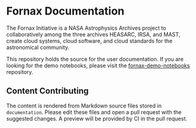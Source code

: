 # Fornax Documentation

The Fornax Initiative is a NASA Astrophysics Archives project to collaboratively among the three archives HEASARC, IRSA, and MAST, create cloud systems, cloud software, and cloud standards for the astronomical community.

This repository holds the source for the user documentation.
If you are looking for the demo notebooks, please visit the [fornax-demo-notebooks](https://github.com/nasa-fornax/fornax-demo-notebooks) repository.

## Content Contributing

The content is rendered from Markdown source files stored in `documentation`.
Please edit these files and open a pull request with the suggested changes.
A preview will be provided by CI in the pull request.
